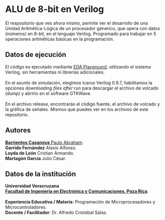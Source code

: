 # ALU de 8-bit en Verilog

El respositorio que ves ahora mismo, permite ver el desarrollo de una Unidad Aritmética-Lógica de un procesador génerico, que opera con datos (números) en 8-bit, en el lenguaje Verilog. Programado para trabajar en 5 operaciones aritméticas básicas en la programación.

## Datos de ejecución
El código es ejecutado mediante [EDA Playground](https://www.edaplayground.com/), utilizando el sistema Verilog, sin herramientas ni librerías adicionales.<br><br>
En el asunto de simulación, elegimos Icarus Verilog 0.9.7, habilitamos la opciones <em>downloading files after run</em> para descargar el archivo de volcado (dump) y abrirlo en el software GTKWave.<br><br>
En el archivo release, encontrarás el código fuente, el archivo de volcado y la gráfica de señales. Mismos que puedes ver en los archivos de este repositorio.

## Autores
[<b>Barrientos Casanova</b> Paulo Abraham](https://github.com/pauloabr18).<br>
<b>Garrido Fernández</b> Alexis Alfonso.<br>
<b>Loyda de León</b> Cristian Armando.<br>
<b>Martagón García</b> Julio César.<br>

## Datos de la institución
<b>Universidad Veracruzana</b><br>
<b>[Facultad de Ingeniería en Electrónica y Comunicaciones, Poza Rica](https://www.uv.mx/pozarica/fiec/)</b>.<br><br>
<b>Experiencia Educativa / Materia</b>: Programación de Microprocesadores y Microcontroladores.<br>
<b>Docente / Facilitador</b>: Dr. Alfredo Cristóbal Salas.